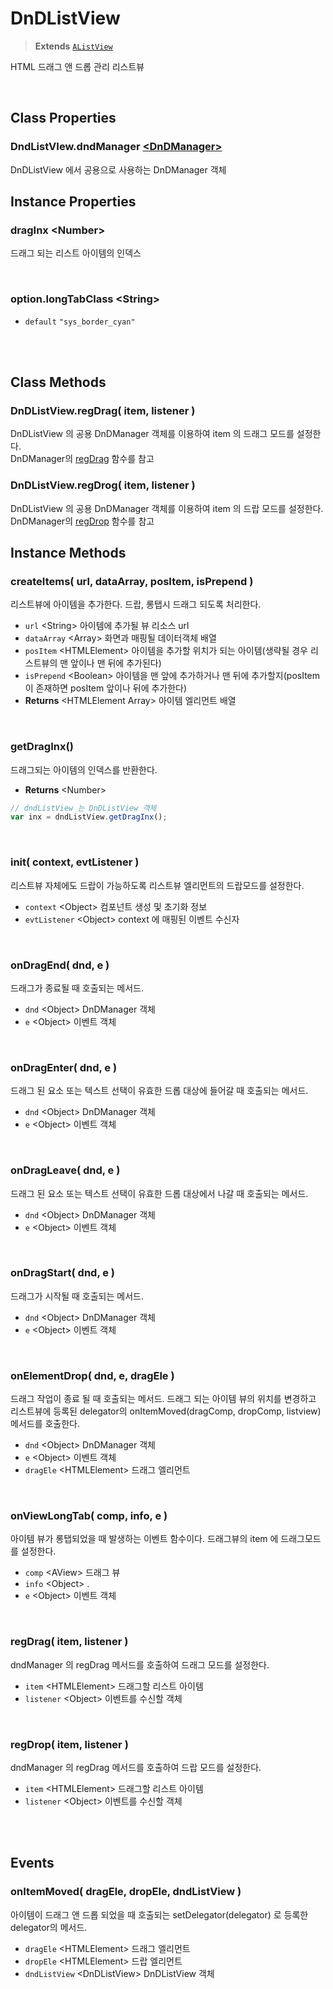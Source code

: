 # DnDListView
> **Extends** [`AListView`](../afc/AListView.md)

HTML 드래그 앤 드롭 관리 리스트뷰

<br/>

## Class Properties

### DndListVIew.dndManager [\<DnDManager>](./DnDManager.md)

DnDListView 에서 공용으로 사용하는 DnDManager 객체

## Instance Properties

### dragInx \<Number>

드래그 되는 리스트 아이템의 인덱스

<br/>

### option.longTabClass \<String>

* `default` `"sys_border_cyan"`

<br/>
<br/>

## Class Methods

### DnDListView.regDrag( item, listener )

DnDListView 의 공용 DnDManager 객체를 이용하여 item 의 드래그 모드를 설정한다.
<br/>DnDManager의 [regDrag](./DnDManager.md#regdrag-element-listener-option-) 함수를 참고

### DnDListView.regDrog( item, listener )

DnDListView 의 공용 DnDManager 객체를 이용하여 item 의 드랍 모드를 설정한다.
<br/>DnDManager의 [regDrop](./DnDManager.md#regdrop-element-listener-option-) 함수를 참고

## Instance Methods

### createItems( url, dataArray, posItem, isPrepend )

리스트뷰에 아이템을 추가한다. 드랍, 롱탭시 드래그 되도록 처리한다.

* `url` \<String> 아이템에 추가될 뷰 리소스 url
* `dataArray` \<Array> 화면과 매핑될 데이터객체 배열
* `posItem` \<HTMLElement> 아이템을 추가할 위치가 되는 아이템(생략될 경우 리스트뷰의 맨 앞이나 맨 뒤에 추가된다)
* `isPrepend` \<Boolean> 아이템을 맨 앞에 추가하거나 맨 뒤에 추가할지(posItem이 존재하면 posItem 앞이나 뒤에 추가한다)
* **Returns** \<HTMLElement Array> 아이템 엘리먼트 배열

<br/>

### getDragInx()

드래그되는 아이템의 인덱스를 반환한다.

* **Returns** \<Number>

```js
// dndListView 는 DnDListView 객체
var inx = dndListView.getDragInx();
```

<br/>

### init( context, evtListener )

리스트뷰 자체에도 드랍이 가능하도록 리스트뷰 엘리먼트의 드랍모드를 설정한다.

* `context` \<Object> 컴포넌트 생성 및 초기화 정보
* `evtListener` \<Object> context 에 매핑된 이벤트 수신자

<br/>

### onDragEnd( dnd, e )

드래그가 종료될 때 호출되는 메서드.

* `dnd` \<Object> DnDManager 객체
* `e` \<Object> 이벤트 객체

<br/>

### onDragEnter( dnd, e )

드래그 된 요소 또는 텍스트 선택이 유효한 드롭 대상에 들어갈 때 호출되는 메서드.

* `dnd` \<Object> DnDManager 객체
* `e` \<Object> 이벤트 객체

<br/>

### onDragLeave( dnd, e )

드래그 된 요소 또는 텍스트 선택이 유효한 드롭 대상에서 나갈 때 호출되는 메서드.

* `dnd` \<Object> DnDManager 객체
* `e` \<Object> 이벤트 객체

<br/>

### onDragStart( dnd, e )

드래그가 시작될 때 호출되는 메서드.

* `dnd` \<Object> DnDManager 객체
* `e` \<Object> 이벤트 객체

<br/>

### onElementDrop( dnd, e, dragEle )

드래그 작업이 종료 될 때 호출되는 메서드. 드래그 되는 아이템 뷰의 위치를 변경하고 리스트뷰에 등록된 delegator의 onItemMoved(dragComp, dropComp, listview) 메서드를 호출한다.

* `dnd` \<Object> DnDManager 객체
* `e` \<Object> 이벤트 객체
* `dragEle` \<HTMLElement> 드래그 엘리먼트

<br/>

### onViewLongTab( comp, info, e )

아이템 뷰가 롱탭되었을 때 발생하는 이벤트 함수이다. 드래그뷰의 item 에 드래그모드를 설정한다.

* `comp` \<AView> 드래그 뷰
* `info` \<Object> .
* `e` \<Object> 이벤트 객체

<br/>

### regDrag( item, listener )

dndManager 의 regDrag 메서드를 호출하여 드래그 모드를 설정한다.

* `item` \<HTMLElement> 드래그할 리스트 아이템
* `listener` \<Object> 이벤트를 수신할 객체

<br/>

### regDrop( item, listener )

dndManager 의 regDrag 메서드를 호출하여 드랍 모드를 설정한다.

* `item` \<HTMLElement> 드래그할 리스트 아이템
* `listener` \<Object> 이벤트를 수신할 객체

<br/>
<br/>

## Events


### onItemMoved( dragEle, dropEle, dndListView )

아이템이 드래그 앤 드롭 되었을 때 호출되는 setDelegator(delegator) 로 등록한 delegator의  메서드.

* `dragEle` \<HTMLElement> 드래그 엘리먼트
* `dropEle` \<HTMLElement> 드랍 엘리먼트
* `dndListView` \<DnDListView> DnDListView 객체

<br/>


